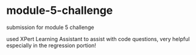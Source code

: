 # module-5-challenge
submission for module 5 challenge

used XPert Learning Assistant to assist with code questions, very helpful especially in the regression portion!
